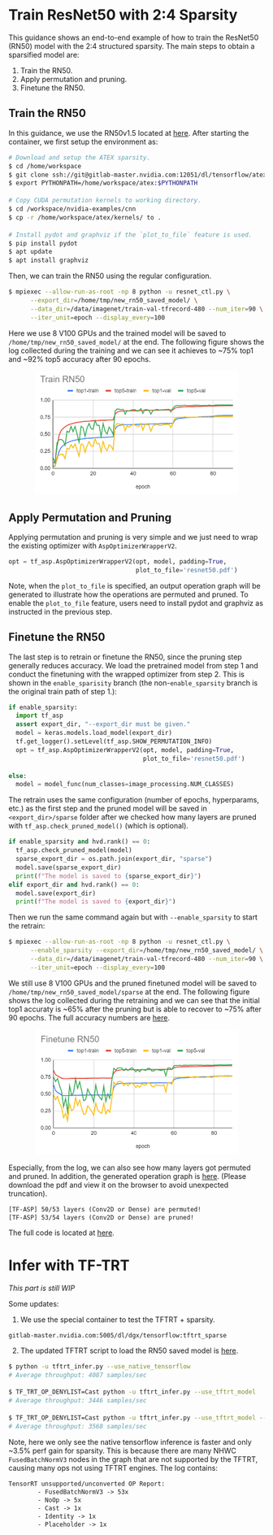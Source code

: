 # Train ResNet50 with 2:4 Sparsity

This guidance shows an end-to-end example of how to train the ResNet50 (RN50)
model with the 2:4 structured sparsity. The main steps to obtain a sparsified
model are:

1. Train the RN50.
1. Apply permutation and pruning.
1. Finetune the RN50.

## Train the RN50
In this guidance, we use the RN50v1.5 located at
[here](https://gitlab-master.nvidia.com/dl/dgx/tensorflow/-/tree/master/nvidia-examples/cnn).
After starting the container, we first setup the environment as:

```bash
# Download and setup the ATEX sparsity.
$ cd /home/workspace
$ git clone ssh://git@gitlab-master.nvidia.com:12051/dl/tensorflow/atex.git
$ export PYTHONPATH=/home/workspace/atex:$PYTHONPATH

# Copy CUDA permutation kernels to working directory.
$ cd /workspace/nvidia-examples/cnn
$ cp -r /home/workspace/atex/kernels/ to .

# Install pydot and graphviz if the `plot_to_file` feature is used.
$ pip install pydot
$ apt update
$ apt install graphviz
```

Then, we can train the RN50 using the regular configuration.

```bash
$ mpiexec --allow-run-as-root -np 8 python -u resnet_ctl.py \
      --export_dir=/home/tmp/new_rn50_saved_model/ \
      --data_dir=/data/imagenet/train-val-tfrecord-480 --num_iter=90 \
      --iter_unit=epoch --display_every=100
```

Here we use 8 V100 GPUs and the trained model will be saved to
`/home/tmp/new_rn50_saved_model/` at the end. The following figure shows the log
collected during the training and we can see it achieves to ~75% top1 and ~92%
top5 accuracy after 90 epochs.

<div><p align='center'>
<img src="pics/rn50_train.png" alt="drawing" width="400"/>
</p></div>

## Apply Permutation and Pruning

Applying permutation and pruning is very simple and we just need to wrap the
existing optimizer with `AspOptimizerWrapperV2`.

```python
opt = tf_asp.AspOptimizerWrapperV2(opt, model, padding=True,
                                   plot_to_file='resnet50.pdf')
```

Note, when the `plot_to_file` is specified, an output operation graph will be
generated to illustrate how the operations are permuted and pruned. To enable
the `plot_to_file` feature, users need to install pydot and graphviz as
instructed in the previous step.


## Finetune the RN50

The last step is to retrain or finetune the RN50, since the pruning step
generally reduces accuracy. We load the pretrained model from step 1 and conduct
the finetuning with the wrapped optimizer from step 2. This is shown in the
`enable_sparisity` branch (the non-`enable_sparsity` branch is the original
train path of step 1.):

```python
if enable_sparsity:
  import tf_asp
  assert export_dir, "--export_dir must be given."
  model = keras.models.load_model(export_dir)
  tf.get_logger().setLevel(tf_asp.SHOW_PERMUTATION_INFO)
  opt = tf_asp.AspOptimizerWrapperV2(opt, model, padding=True,
                                     plot_to_file='resnet50.pdf')

else:
  model = model_func(num_classes=image_processing.NUM_CLASSES)
```

The retrain uses the same configuration (number of epochs, hyperparams, etc.) as
the first step and the pruned model will be saved in `<export_dir>/sparse`
folder after we checked how many layers are pruned with
`tf_asp.check_pruned_model()` (which is optional).

```python
if enable_sparsity and hvd.rank() == 0:
  tf_asp.check_pruned_model(model)
  sparse_export_dir = os.path.join(export_dir, "sparse")
  model.save(sparse_export_dir)
  print(f"The model is saved to {sparse_export_dir}")
elif export_dir and hvd.rank() == 0:
  model.save(export_dir)
  print(f"The model is saved to {export_dir}")
```

Then we run the same command again but with `--enable_sparsity` to start the
retrain:
```bash
$ mpiexec --allow-run-as-root -np 8 python -u resnet_ctl.py \
      --enable_sparsity --export_dir=/home/tmp/new_rn50_saved_model/ \
      --data_dir=/data/imagenet/train-val-tfrecord-480 --num_iter=90 \
      --iter_unit=epoch --display_every=100
```

We still use 8 V100 GPUs and the pruned finetuned model will be saved to
`/home/tmp/new_rn50_saved_model/sparse` at the end. 
The following figure shows the log collected during the retraining and we can
see that the initial top1 accuraty is ~65% after the pruning but is able to
recover to ~75% after 90 epochs. The full accuracy numbers are [here](https://docs.google.com/spreadsheets/d/11C7tAJGAuVWLa6OvkJg6EUwx6ynCsOQb72aDlynTqr8/edit?usp=sharing).

<div><p align='center'>
<img src="pics/rn50_finetune.png" alt="drawing" width="400"/>
</p></div>

Especially, from the log, we can also see how many layers got permuted and
pruned. In addition, the generated operation graph is
[here](https://gitlab-master.nvidia.com/dl/tensorflow/atex/-/blob/main/docs/pics/resnet50.pdf).
(Please download the pdf and view it on the browser to avoid unexpected
truncation).

```
[TF-ASP] 50/53 layers (Conv2D or Dense) are permuted!
[TF-ASP] 53/54 layers (Conv2D or Dense) are pruned!
```

The full code is located at
[here](https://gitlab-master.nvidia.com/dl/dgx/tensorflow/-/blob/resnet_sparsify/nvidia-examples/cnn/nvutils/runner_ctl.py).


# Infer with TF-TRT
*This part is still WIP*

Some updates:

1. We use the special container to test the TFTRT + sparsity.

```
gitlab-master.nvidia.com:5005/dl/dgx/tensorflow:tftrt_sparse
```

2. The updated TFTRT script to load the RN50 saved model is
   [here](https://gitlab-master.nvidia.com/dl/tensorflow/atex/-/blob/debugging_tftrt/tftrt_infer.py).

```bash
$ python -u tftrt_infer.py --use_native_tensorflow
# Average throughput: 4087 samples/sec

$ TF_TRT_OP_DENYLIST=Cast python -u tftrt_infer.py --use_tftrt_model
# Average throughput: 3446 samples/sec

$ TF_TRT_OP_DENYLIST=Cast python -u tftrt_infer.py --use_tftrt_model --use_sparse_compute
# Average throughput: 3568 samples/sec
```

Note, here we only see the native tensorflow inference is faster and only ~3.5%
perf gain for sparsity. This is because there are many NHWC `FusedBatchNormV3`
nodes in the graph that are not supported by the TFTRT, causing many ops not
using TFTRT engines. The log contains:

```
TensorRT unsupported/unconverted OP Report:
        - FusedBatchNormV3 -> 53x
        - NoOp -> 5x
        - Cast -> 1x
        - Identity -> 1x
        - Placeholder -> 1x
```



